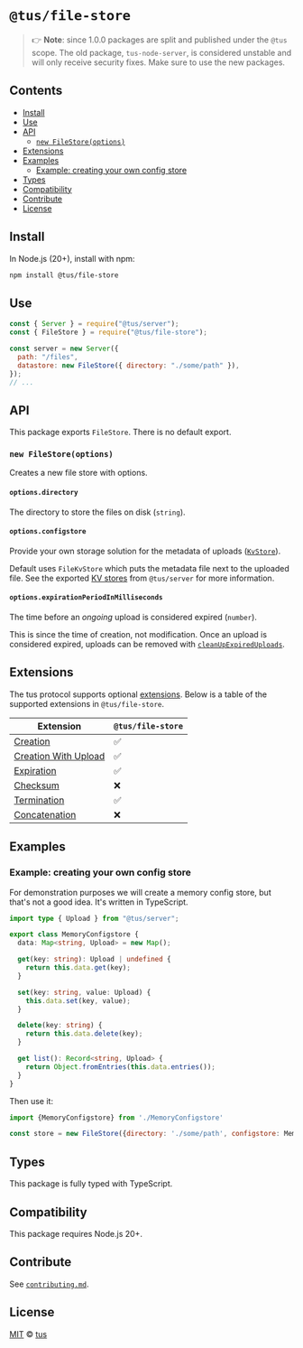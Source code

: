 # `@tus/file-store`

> 👉 **Note**: since 1.0.0 packages are split and published under the `@tus` scope. The
> old package, `tus-node-server`, is considered unstable and will only receive security
> fixes. Make sure to use the new packages.

## Contents

- [Install](#install)
- [Use](#use)
- [API](#api)
  - [`new FileStore(options)`](#new-filestoreoptions)
- [Extensions](#extensions)
- [Examples](#examples)
  - [Example: creating your own config store](#example-creating-your-own-config-store)
- [Types](#types)
- [Compatibility](#compatibility)
- [Contribute](#contribute)
- [License](#license)

## Install

In Node.js (20+), install with npm:

```bash
npm install @tus/file-store
```

## Use

```js
const { Server } = require("@tus/server");
const { FileStore } = require("@tus/file-store");

const server = new Server({
  path: "/files",
  datastore: new FileStore({ directory: "./some/path" }),
});
// ...
```

## API

This package exports `FileStore`. There is no default export.

### `new FileStore(options)`

Creates a new file store with options.

#### `options.directory`

The directory to store the files on disk (`string`).

#### `options.configstore`

Provide your own storage solution for the metadata of uploads ([`KvStore`][]).

Default uses `FileKvStore` which puts the metadata file next to the uploaded file. See the
exported [KV stores][kvstores] from `@tus/server` for more information.

#### `options.expirationPeriodInMilliseconds`

The time before an _ongoing_ upload is considered expired (`number`).

This is since the time of creation, not modification. Once an upload is considered
expired, uploads can be removed with [`cleanUpExpiredUploads`][].

## Extensions

The tus protocol supports optional [extensions][]. Below is a table of the supported
extensions in `@tus/file-store`.

| Extension                | `@tus/file-store` |
| ------------------------ | ----------------- |
| [Creation][]             | ✅                |
| [Creation With Upload][] | ✅                |
| [Expiration][]           | ✅                |
| [Checksum][]             | ❌                |
| [Termination][]          | ✅                |
| [Concatenation][]        | ❌                |

## Examples

### Example: creating your own config store

For demonstration purposes we will create a memory config store, but that's not a good
idea. It's written in TypeScript.

```ts
import type { Upload } from "@tus/server";

export class MemoryConfigstore {
  data: Map<string, Upload> = new Map();

  get(key: string): Upload | undefined {
    return this.data.get(key);
  }

  set(key: string, value: Upload) {
    this.data.set(key, value);
  }

  delete(key: string) {
    return this.data.delete(key);
  }

  get list(): Record<string, Upload> {
    return Object.fromEntries(this.data.entries());
  }
}
```

Then use it:

```js
import {MemoryConfigstore} from './MemoryConfigstore'

const store = new FileStore({directory: './some/path', configstore: MemoryConfigstore}),
```

## Types

This package is fully typed with TypeScript.

## Compatibility

This package requires Node.js 20+.

## Contribute

See
[`contributing.md`](https://github.com/tus/tus-node-server/blob/main/.github/contributing.md).

## License

[MIT](https://github.com/tus/tus-node-server/blob/master/license) ©
[tus](https://github.com/tus)

[extensions]: https://tus.io/protocols/resumable-upload.html#protocol-extensions
[creation]: https://tus.io/protocols/resumable-upload.html#creation
[creation with upload]: https://tus.io/protocols/resumable-upload.html#creation-with-upload
[expiration]: https://tus.io/protocols/resumable-upload.html#expiration
[checksum]: https://tus.io/protocols/resumable-upload.html#checksum
[termination]: https://tus.io/protocols/resumable-upload.html#termination
[concatenation]: https://tus.io/protocols/resumable-upload.html#concatenation
[`cleanUpExpiredUploads`]: https://github.com/tus/tus-node-server/tree/main/packages/server#cleanupexpireduploads
[kvstores]: https://github.com/tus/tus-node-server/tree/main/packages/server#kvstores
[`KvStore`]: https://github.com/tus/tus-node-server/blob/main/packages/utils/src/kvstores/Types.ts
